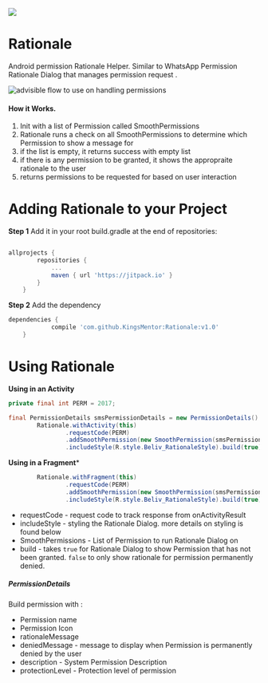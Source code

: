 [![](https://jitpack.io/v/KingsMentor/Rationale.svg)](https://jitpack.io/#KingsMentor/Rationale)
# Rationale
Android permission Rationale Helper.
Similar to WhatsApp Permission Rationale Dialog that manages permission request .

![advisible flow to use on handling permissions](http://share.gifyoutube.com/g5K0Y9.gif "The New Flow")

#### How it Works.

1. Init with a list of Permission called SmoothPermissions
2. Rationale runs a check on all SmoothPermissions to determine which Permission to show a message for
3. if the list is empty, it returns success with empty list
4. if there is any permission to be granted, it shows the appropraite rationale to the user 
5. returns permissions to be requested for based on user interaction

# Adding Rationale to your Project

**Step 1** Add it in your root build.gradle at the end of repositories:

```gradle

allprojects {
        repositories {
            ...
            maven { url 'https://jitpack.io' }
        }
    }

```

**Step 2** Add the dependency

```gradle
dependencies {
            compile 'com.github.KingsMentor:Rationale:v1.0'
    }
```
# Using Rationale

**Using in an Activity**

```java
private final int PERM = 2017;

final PermissionDetails smsPermissionDetails = new PermissionDetails().getPermissionDetails(this, Manifest.permission.READ_SMS, R.drawable.ic_sms_white_24dp);
        Rationale.withActivity(this)
                .requestCode(PERM)
                .addSmoothPermission(new SmoothPermission(smsPermissionDetails))
                .includeStyle(R.style.Beliv_RationaleStyle).build(true);
```
**Using in a Fragment***
```java
        Rationale.withFragment(this)
                .requestCode(PERM)
                .addSmoothPermission(new SmoothPermission(smsPermissionDetails))
                .includeStyle(R.style.Beliv_RationaleStyle).build(true);
```

- requestCode - request code to track response from onActivityResult
- includeStyle - styling the Rationale Dialog. more details on styling is found below
- SmoothPermissions - List of Permission to run Rationale Dialog on
- build - takes `true` for Rationale Dialog to show Permission that has not been granted. `false` to only show rationale for permission permanently denied.
##### PermissionDetails
Build permission with :
- Permission name
- Permission Icon
- rationaleMessage
- deniedMessage - message to display when Permission is permanently denied by the user
- description - System Permission Description
- protectionLevel - Protection level of permission


